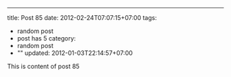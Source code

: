 ---
title: Post 85
date: 2012-02-24T07:07:15+07:00
tags:
  - random post
  - post has 5
category:
  - random post
  - ""
updated: 2012-01-03T22:14:57+07:00

This is content of post 85